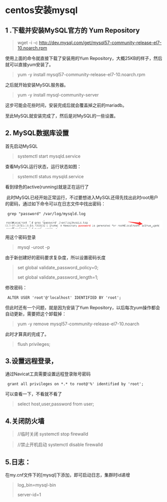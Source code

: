 # centos安装mysql

## 1 .下载并安装MySQL官方的 Yum Repository

> wget -i -c http://dev.mysql.com/get/mysql57-community-release-el7-10.noarch.rpm

使用上面的命令就直接下载了安装用的Yum Repository，大概25KB的样子，然后就可以直接yum安装了。

> yum -y install mysql57-community-release-el7-10.noarch.rpm

  之后就开始安装MySQL服务器。

> yum -y install mysql-community-server

  这步可能会花些时间，安装完成后就会覆盖掉之前的mariadb。

至此MySQL就安装完成了，然后是对MySQL的一些设置。 



## 2. MySQL数据库设置 

  首先启动MySQL

> systemctl start  mysqld.service

  查看MySQL运行状态，运行状态如图：

> systemctl status mysqld.service

看到绿色的active(running)就是正在运行了

 此时MySQL已经开始正常运行，不过要想进入MySQL还得先找出此时root用户的密码，通过如下命令可以在日志文件中找出密码： 

~~~
 grep "password" /var/log/mysqld.log 
~~~
 
![img](/images/mysql.png) 

用这个密码登录

> mysql -uroot -p 

由于新创建好的密码要求复杂度，所以设置密码长度

>  set global validate_password_policy=0;
>
>  set global validate_password_length=1;

修改密码：
~~~
 ALTER USER 'root'@'localhost' IDENTIFIED BY 'root';
~~~

 但此时还有一个问题，就是因为安装了Yum Repository，以后每次yum操作都会自动更新，需要把这个卸载掉：

> yum -y remove mysql57-community-release-el7-10.noarch 

  此时才算真的完成了。

> flush privileges;

## 3.设置远程登录，

通过Navicat工具需要设置远程登录账号密码

~~~
 grant all privileges on *.* to root@'%' identified by 'root';
~~~

可以查看一下，不看就不看了

> select host,user,password from user;



## 4.关闭防火墙

>  //临时关闭 systemctl stop firewalld

> //禁止开机启动 systemctl disable firewalld

## 5.日志：

在my.cnf文件下的[mysql]下添加，即可启动日志，集群时id递增

> log_bin=mysql-bin
>
> server-id=1



